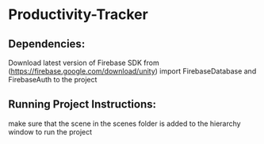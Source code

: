 # Productivity-Tracker

## Dependencies:
 Download latest version of Firebase SDK from (https://firebase.google.com/download/unity)
 import FirebaseDatabase and FirebaseAuth to the project

## Running Project Instructions:
   make sure that the scene in the scenes folder is added to the hierarchy window to run the project

 
  
